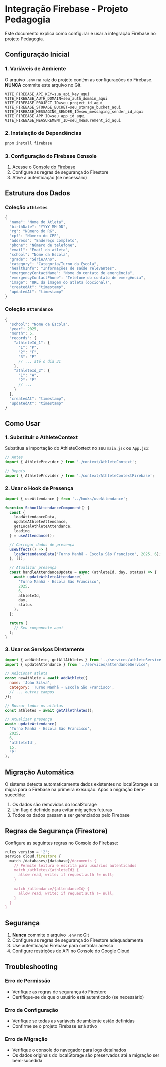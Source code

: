 # Integração Firebase - Projeto Pedagogia

Este documento explica como configurar e usar a integração Firebase no projeto Pedagogia.

## Configuração Inicial

### 1. Variáveis de Ambiente

O arquivo `.env` na raiz do projeto contém as configurações do Firebase. **NUNCA** commite este arquivo no Git.

```env
VITE_FIREBASE_API_KEY=sua_api_key_aqui
VITE_FIREBASE_AUTH_DOMAIN=seu_auth_domain_aqui
VITE_FIREBASE_PROJECT_ID=seu_project_id_aqui
VITE_FIREBASE_STORAGE_BUCKET=seu_storage_bucket_aqui
VITE_FIREBASE_MESSAGING_SENDER_ID=seu_messaging_sender_id_aqui
VITE_FIREBASE_APP_ID=seu_app_id_aqui
VITE_FIREBASE_MEASUREMENT_ID=seu_measurement_id_aqui
```

### 2. Instalação de Dependências

```bash
pnpm install firebase
```

### 3. Configuração do Firebase Console

1. Acesse o [Console do Firebase](https://console.firebase.google.com/)
2. Configure as regras de segurança do Firestore
3. Ative a autenticação (se necessário)

## Estrutura dos Dados

### Coleção `athletes`

```javascript
{
  "name": "Nome do Atleta",
  "birthDate": "YYYY-MM-DD",
  "rg": "Número do RG",
  "cpf": "Número do CPF",
  "address": "Endereço completo",
  "phone": "Número de telefone",
  "email": "Email do atleta",
  "school": "Nome da Escola",
  "grade": "Série/Ano",
  "category": "Categoria/Turno da Escola",
  "healthInfo": "Informações de saúde relevantes",
  "emergencyContactName": "Nome do contato de emergência",
  "emergencyContactPhone": "Telefone do contato de emergência",
  "image": "URL da imagem do atleta (opcional)",
  "createdAt": "timestamp",
  "updatedAt": "timestamp"
}
```

### Coleção `attendance`

```javascript
{
  "school": "Nome da Escola",
  "year": 2025,
  "month": 5,
  "records": {
    "athleteId_1": {
      "1": "P",
      "2": "F",
      "3": "P"
      // ... até o dia 31
    },
    "athleteId_2": {
      "1": "A",
      "2": "P"
      // ...
    }
  },
  "createdAt": "timestamp",
  "updatedAt": "timestamp"
}
```

## Como Usar

### 1. Substituir o AthleteContext

Substitua a importação do AthleteContext no seu `main.jsx` ou `App.jsx`:

```javascript
// Antes
import { AthleteProvider } from './context/AthleteContext';

// Depois
import { AthleteProvider } from './context/AthleteContextFirebase';
```

### 2. Usar o Hook de Presença

```javascript
import { useAttendance } from '../hooks/useAttendance';

function SchoolAttendanceComponent() {
  const {
    loadAttendanceData,
    updateAthleteAttendance,
    getLocalAthleteAttendance,
    loading
  } = useAttendance();

  // Carregar dados de presença
  useEffect(() => {
    loadAttendanceData('Turno Manhã - Escola São Francisco', 2025, 6);
  }, []);

  // Atualizar presença
  const handleAttendanceUpdate = async (athleteId, day, status) => {
    await updateAthleteAttendance(
      'Turno Manhã - Escola São Francisco',
      2025,
      6,
      athleteId,
      day,
      status
    );
  };

  return (
    // Seu componente aqui
  );
}
```

### 3. Usar os Serviços Diretamente

```javascript
import { addAthlete, getAllAthletes } from '../services/athleteService';
import { updateAttendance } from '../services/attendanceService';

// Adicionar atleta
const newAthlete = await addAthlete({
  name: 'João Silva',
  category: 'Turno Manhã - Escola São Francisco',
  // ... outros campos
});

// Buscar todos os atletas
const athletes = await getAllAthletes();

// Atualizar presença
await updateAttendance(
  'Turno Manhã - Escola São Francisco',
  2025,
  6,
  'athleteId',
  15,
  'P'
);
```

## Migração Automática

O sistema detecta automaticamente dados existentes no localStorage e os migra para o Firebase na primeira execução. Após a migração bem-sucedida:

1. Os dados são removidos do localStorage
2. Um flag é definido para evitar migrações futuras
3. Todos os dados passam a ser gerenciados pelo Firebase

## Regras de Segurança (Firestore)

Configure as seguintes regras no Console do Firebase:

```javascript
rules_version = '2';
service cloud.firestore {
  match /databases/{database}/documents {
    // Permite leitura e escrita para usuários autenticados
    match /athletes/{athleteId} {
      allow read, write: if request.auth != null;
    }
    
    match /attendance/{attendanceId} {
      allow read, write: if request.auth != null;
    }
  }
}
```

## Segurança

1. **Nunca** commite o arquivo `.env` no Git
2. Configure as regras de segurança do Firestore adequadamente
3. Use autenticação Firebase para controlar acesso
4. Configure restrições de API no Console do Google Cloud

## Troubleshooting

### Erro de Permissão
- Verifique as regras de segurança do Firestore
- Certifique-se de que o usuário está autenticado (se necessário)

### Erro de Configuração
- Verifique se todas as variáveis de ambiente estão definidas
- Confirme se o projeto Firebase está ativo

### Erro de Migração
- Verifique o console do navegador para logs detalhados
- Os dados originais do localStorage são preservados até a migração ser bem-sucedida

